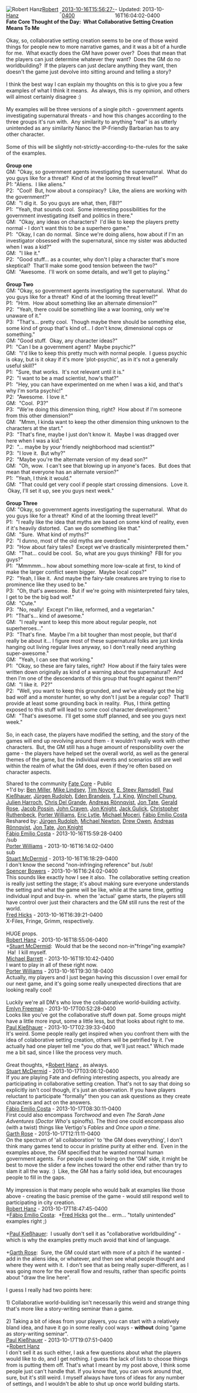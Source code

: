 <div style="margin-bottom:1em;"><div style="display:flex; align-items:center"><span itemprop="author" itemscope itemtype="http://schema.org/Person"><img class="author-photo" src="https://lh3.googleusercontent.com/a-/AAuE7mD3yvwFIxBUrNsdiEci6E-MIo7ApWFQqtHt10Ja=s64-c" alt="Robert Hanz" itemprop="image"><a href="https://plus.google.com/+RobertHanz" target="_blank" class="author" itemprop="url"><span itemprop="name">Robert Hanz</span></a></span> - <a target="_blank" href="https://plus.google.com/+RobertHanz/posts/Tqa3iKdsUsu"><span itemprop="dateCreated">2013-10-16T15:56:27-0400</span></a><span> - Updated: <span itemprop="dateModified">2013-10-16T16:04:02-0400</span></span></div><div class="main-content"><span itemprop="text"><b>Fate Core Thought of the Day:  What Collaborative Setting Creation Means To Me</b><br><br>Okay, so, collaborative setting creation seems to be one of those weird things for people new to more narrative games, and it was a bit of a hurdle for me.  What exactly does the GM have power over?  Does that mean that the players can just determine whatever they want?  Does the GM do no worldbuilding?  If the players can just declare anything they want, then doesn&#39;t the game just devolve into sitting around and telling a story?<br><br>I think the best way I can explain my thoughts on this is to give you a few examples of what I think it means.  As always, this is my opinion, and others will almost certainly disagree :)<br><br>My examples will be three versions of a single pitch - government agents investigating supernatural threats - and how this changes according to the three groups it&#39;s run with.  Any similarity to anything &quot;real&quot; is as utterly unintended as any similarity Nanoc the IP-Friendly Barbarian has to any other character.<br><br>Some of this will be slightly not-strictly-according-to-the-rules for the sake of the examples.<br><br><b>Group one</b><br>GM: &quot;Okay, so government agents investigating the supernatural.  What do you guys like for a threat?  Kind of at the looming threat level?&quot;<br>P1: &quot;Aliens.  I like aliens.&quot;<br>P2:  &quot;Cool!  But, how about a conspiracy?  Like, the aliens are working with the government?&quot;<br>GM:  &quot;I dig it.  So you guys are what, then, FBI?&quot;<br>P1:  &quot;Yeah, that sounds cool.  Some interesting possibilities for the government investigating itself and politics in there.&quot;<br>GM:  &quot;Okay, any ideas on characters?  I&#39;d like to keep the players pretty normal - I don&#39;t want this to be a superhero game.&quot;<br>P1:  &quot;Okay, I can do normal.  Since we&#39;re doing aliens, how about if I&#39;m an investigator obsessed with the supernatural, since my sister was abducted when I was a kid?&quot;<br>GM:  &quot;I like it.&quot;<br>P2:  &quot;Good stuff... as a counter, why don&#39;t I play a character that&#39;s more skeptical?  That&#39;ll make some good tension between the two?&quot;<br>GM:  &quot;Awesome.  I&#39;ll work on some details, and we&#39;ll get to playing.&quot;<br><br><b>Group Two</b><br>GM: &quot;Okay, so government agents investigating the supernatural.  What do you guys like for a threat?  Kind of at the looming threat level?&quot;<br>P1:  &quot;Hrm.  How about something like an alternate dimension?&quot;<br>P2:  &quot;Yeah, there could be something like a war looming, only we&#39;re unaware of it.&quot;<br>P3:  &quot;That&#39;s... pretty cool.  Though maybe there should be something else, some kind of group that&#39;s kind of... I don&#39;t know, dimensional cops or something.&quot;<br>GM: &quot;Good stuff.  Okay, any character ideas?&quot;<br>P1:  &quot;Can I be a government agent?  Maybe psychic?&quot;<br>GM:  &quot;I&#39;d like to keep this pretty much with normal people.  I guess psychic is okay, but is it okay if it&#39;s more &#39;plot-psychic&#39;, as in it&#39;s not a generally useful skill?&quot;<br>P1:  &quot;Sure, that works.  It&#39;s not relevant until it is.&quot;<br>P2:  &quot;I want to be a mad scientist, how&#39;s that?&quot;<br>P1:  &quot;Hey, you can have experimented on me when I was a kid, and that&#39;s why I&#39;m sorta psychic!&quot;<br>P2:  &quot;Awesome.  I love it.&quot;<br>GM:  &quot;Cool.  P3?&quot;<br>P3:  &quot;We&#39;re doing this dimension thing, right?  How about if I&#39;m someone from this other dimension?&quot;<br>GM:  &quot;Mmm, I kinda want to keep the other dimension thing unknown to the characters at the start.&quot;<br>P3:  &quot;That&#39;s fine, maybe I just don&#39;t know it.  Maybe I was dragged over here when I was a kid.&quot;<br>P2:  &quot;... maybe by your friendly neighborhood mad scientist?&quot;<br>P3:  &quot;I love it.  But why?&quot;<br>P2:  &quot;Maybe you&#39;re the alternate version of my dead son?&quot;<br>GM:  &quot;Oh, wow.  I can&#39;t see that blowing up in anyone&#39;s faces.  But does that mean that everyone has an alternate version?&quot;<br>P1:  &quot;Yeah, I think it would.&quot;<br>GM:  &quot;That could get very cool if people start crossing dimensions.  Love it.  Okay, I&#39;ll set it up, see you guys next week.&quot;<br><br><b>Group Three</b><br>GM: &quot;Okay, so government agents investigating the supernatural.  What do you guys like for a threat?  Kind of at the looming threat level?&quot;<br>P1:  &quot;I really like the idea that myths are based on some kind of reality, even if it&#39;s heavily distorted.  Can we do something like that.&quot;<br>GM:  &quot;Sure.  What kind of myths?&quot;<br>P2:  &quot;I dunno, most of the old myths are overdone.&quot;<br>P3:  &quot;How about fairy tales?  Except we&#39;ve drastically misinterpreted them.&quot;<br>GM:  &quot;That... could be cool.  So, what are you guys thinking?  FBI for you guys?&quot;<br>P1:  &quot;Mmmmm... how about something more low-scale at first, to kind of make the larger conflict seem bigger.  Maybe local cops?&quot;<br>P2:  &quot;Yeah, I like it.  And maybe the fairy-tale creatures are trying to rise to prominence like they used to be.&quot;<br>P3:  &quot;Oh, that&#39;s awesome.  But if we&#39;re going with misinterpreted fairy tales, I get to be the big bad wolf.&quot;<br>GM:  &quot;Cute.&quot;<br>P3:  &quot;No, really!  Except I&quot;m like, reformed, and a vegetarian.&quot;<br>P1:  &quot;That&#39;s... kind of awesome.&quot;<br>GM:  &quot;I really want to keep this more about regular people, not superheroes...&quot;<br>P3:  &quot;That&#39;s fine.  Maybe I&#39;m a bit tougher than most people, but that&#39;d really be about it... I figure most of these supernatural folks are just kinda hanging out living regular lives anyway, so I don&#39;t really need anything super-awesome.&quot;<br>GM:  &quot;Yeah, I can see that working.&quot;<br>P1:  &quot;Okay, so these are fairy tales, right?  How about if the fairy tales were written down originally as kind of a warning about the supernatural?  And then I&#39;m one of the descendants of this group that fought against them?&quot;<br>GM:  &quot;I like it.  P2?&quot;<br>P2:  &quot;Well, you want to keep this grounded, and we&#39;ve already got the big bad wolf and a monster hunter, so why don&#39;t I just be a regular cop?  That&#39;ll provide at least some grounding back in reality.  Plus, I think getting exposed to this stuff will lead to some cool character development.&quot;<br>GM:  &quot;That&#39;s awesome.  I&#39;ll get some stuff planned, and see you guys next week.&quot;<br><br>So, in each case, the players have modified the setting, and the story of the games will end up revolving around them - it wouldn&#39;t really work with other characters.  But, the GM still has a huge amount of responsibility over the game - the players have helped set the overall world, as well as the general themes of the game, but the individual events and scenarios still are well within the realm of what the GM does, even if they&#39;re often based on character aspects.</span></div></div><span itemprop="audience"><div class="visibility">Shared to the community <a href="https://plus.google.com/communities/117231873544673522940">Fate Core</a> - Public</div></span><div class="post-activity"><div class="plus-oners">+1'd by: <a href="https://plus.google.com/101721424522909286897">Ben Miller</a>, <a href="https://plus.google.com/+MikeLindsey">Mike Lindsey</a>, <a href="https://plus.google.com/+TimNoyce">Tim Noyce</a>, <a href="https://plus.google.com/+ESteevRamsdell">E. Steev Ramsdell</a>, <a href="https://plus.google.com/112230078537377625576">Paul Kießhauer</a>, <a href="https://plus.google.com/+JürgenRudolph">Jürgen Rudolph</a>, <a href="https://plus.google.com/+EdenBrandeis">Eden Brandeis</a>, <a href="https://plus.google.com/+TJKing">T.J. King</a>, <a href="https://plus.google.com/+WinchellChung">Winchell Chung</a>, <a href="https://plus.google.com/110152131969547483984">Julien Harroch</a>, <a href="https://plus.google.com/+ChrisDelGrande">Chris Del Grande</a>, <a href="https://plus.google.com/+AndreasRönnqvist">Andreas Rönnqvist</a>, <a href="https://plus.google.com/108287480576898126045">Jon Tate</a>, <a href="https://plus.google.com/104778703342814527599">Gerald Rose</a>, <a href="https://plus.google.com/+JacobPoss">Jacob Possin</a>, <a href="https://plus.google.com/104090844162245873221">John Craven</a>, <a href="https://plus.google.com/+JonKnight">Jon Knight</a>, <a href="https://plus.google.com/+JackGulick">Jack Gulick</a>, <a href="https://plus.google.com/+ChristopherRuthenbeck">Christopher Ruthenbeck</a>, <a href="https://plus.google.com/105819537446550907330">Porter Williams</a>, <a href="https://plus.google.com/100455369525078339123">Eric Lytle</a>, <a href="https://plus.google.com/110434538393561345672">Michael Moceri</a>, <a href="https://plus.google.com/+FabioEmilioCosta">Fábio Emilio Costa</a></div><div class="resharers">Reshared by: <a href="https://plus.google.com/+JürgenRudolph">Jürgen Rudolph</a>, <a href="https://plus.google.com/+MichaelNewtonmavnn">Michael Newton</a>, <a href="https://plus.google.com/113436886152632665896">Drew Owen</a>, <a href="https://plus.google.com/+AndreasRönnqvist">Andreas Rönnqvist</a>, <a href="https://plus.google.com/108287480576898126045">Jon Tate</a>, <a href="https://plus.google.com/+JonKnight">Jon Knight</a></div></div><meta itemprop="commentCount" content="15"><div class="comments"><div class="comment" itemprop="comment" itemscope itemtype="http://schema.org/Comment"><span itemprop="author" itemscope itemtype="http://schema.org/Person"><a target="_blank" href="https://plus.google.com/+FabioEmilioCosta" class="author" itemprop="url"><span itemprop="name">Fábio Emilio Costa</span></a></span><span class="time"> - <span itemprop="dateCreated">2013-10-16T15:59:28-0400</span></span><div class="comment-content" itemprop="text">/sub</div></div><div class="comment" itemprop="comment" itemscope itemtype="http://schema.org/Comment"><span itemprop="author" itemscope itemtype="http://schema.org/Person"><a target="_blank" href="https://plus.google.com/105819537446550907330" class="author" itemprop="url"><span itemprop="name">Porter Williams</span></a></span><span class="time"> - <span itemprop="dateCreated">2013-10-16T16:14:02-0400</span></span><div class="comment-content" itemprop="text">sub</div></div><div class="comment" itemprop="comment" itemscope itemtype="http://schema.org/Comment"><span itemprop="author" itemscope itemtype="http://schema.org/Person"><a target="_blank" href="https://plus.google.com/+StuartMcDermid" class="author" itemprop="url"><span itemprop="name">Stuart McDermid</span></a></span><span class="time"> - <span itemprop="dateCreated">2013-10-16T16:18:29-0400</span></span><div class="comment-content" itemprop="text">I don&#39;t know the second &quot;non-infringing reference&quot; but /sub!</div></div><div class="comment" itemprop="comment" itemscope itemtype="http://schema.org/Comment"><span itemprop="author" itemscope itemtype="http://schema.org/Person"><a target="_blank" href="https://plus.google.com/111181111380752032029" class="author" itemprop="url"><span itemprop="name">Spencer Bowers</span></a></span><span class="time"> - <span itemprop="dateCreated">2013-10-16T16:24:02-0400</span></span><div class="comment-content" itemprop="text">This sounds like exactly how I see it also.  The collaborative setting creation is really just setting the stage; it&#39;s about making sure everyone understands the setting and what the game will be like, while at the same time, getting individual input and buy-in.  when the &#39;actual&#39; game starts, the players still have control over just their characters and the GM still runs the rest of the world.</div></div><div class="comment" itemprop="comment" itemscope itemtype="http://schema.org/Comment"><span itemprop="author" itemscope itemtype="http://schema.org/Person"><a target="_blank" href="https://plus.google.com/+FredHicks" class="author" itemprop="url"><span itemprop="name">Fred Hicks</span></a></span><span class="time"> - <span itemprop="dateCreated">2013-10-16T16:39:21-0400</span></span><div class="comment-content" itemprop="text">X-Files, Fringe, Grimm, respectively.<br><br>HUGE props.</div></div><div class="comment" itemprop="comment" itemscope itemtype="http://schema.org/Comment"><span itemprop="author" itemscope itemtype="http://schema.org/Person"><a target="_blank" href="https://plus.google.com/+RobertHanz" class="author" itemprop="url"><span itemprop="name">Robert Hanz</span></a></span><span class="time"> - <span itemprop="dateCreated">2013-10-16T18:55:06-0400</span></span><div class="comment-content" itemprop="text"><span class="proflinkWrapper"><span class="proflinkPrefix">+</span><a class="proflink bidi_isolate" href="https://plus.google.com/106869300898899999469" oid="106869300898899999469" >Stuart McDermid</a></span>:  Would that be the second non-in&quot;fringe&quot;ing example?  Ha!  I kill myself.</div></div><div class="comment" itemprop="comment" itemscope itemtype="http://schema.org/Comment"><span itemprop="author" itemscope itemtype="http://schema.org/Person"><a target="_blank" href="https://plus.google.com/+MichaelBarrett" class="author" itemprop="url"><span itemprop="name">Michael Barrett</span></a></span><span class="time"> - <span itemprop="dateCreated">2013-10-16T19:10:42-0400</span></span><div class="comment-content" itemprop="text">I want to play in all of these right now.</div></div><div class="comment" itemprop="comment" itemscope itemtype="http://schema.org/Comment"><span itemprop="author" itemscope itemtype="http://schema.org/Person"><a target="_blank" href="https://plus.google.com/105819537446550907330" class="author" itemprop="url"><span itemprop="name">Porter Williams</span></a></span><span class="time"> - <span itemprop="dateCreated">2013-10-16T19:30:18-0400</span></span><div class="comment-content" itemprop="text">Actually, my players and I just began having this discussion I over email for our next game, and it&#39;s going some really unexpected directions that are looking really cool!<br><br>Luckily we&#39;re all DM&#39;s who love the collaborative world-building activity.</div></div><div class="comment" itemprop="comment" itemscope itemtype="http://schema.org/Comment"><span itemprop="author" itemscope itemtype="http://schema.org/Person"><a target="_blank" href="https://plus.google.com/+EmlynFreeman" class="author" itemprop="url"><span itemprop="name">Emlyn Freeman</span></a></span><span class="time"> - <span itemprop="dateCreated">2013-10-17T00:52:28-0400</span></span><div class="comment-content" itemprop="text">Looks like you&#39;ve got the collaborative stuff down pat. Some groups might have a little more input, some a little less, but that looks about right to me.</div></div><div class="comment" itemprop="comment" itemscope itemtype="http://schema.org/Comment"><span itemprop="author" itemscope itemtype="http://schema.org/Person"><a target="_blank" href="https://plus.google.com/112230078537377625576" class="author" itemprop="url"><span itemprop="name">Paul Kießhauer</span></a></span><span class="time"> - <span itemprop="dateCreated">2013-10-17T02:39:33-0400</span></span><div class="comment-content" itemprop="text">It&#39;s weird. Some people really get inspired when you confront them with the idea of colaborative setting creation, others will be petrified by it. I&#39;ve actually had one player tell me &quot;you do that, we&#39;ll just react.&quot; Which made me a bit sad, since I like the process very much.<br><br>Great thoughts, <span class="proflinkWrapper"><span class="proflinkPrefix">+</span><a class="proflink bidi_isolate" href="https://plus.google.com/108546067488075210468" oid="108546067488075210468" >Robert Hanz</a></span> , as always.</div></div><div class="comment" itemprop="comment" itemscope itemtype="http://schema.org/Comment"><span itemprop="author" itemscope itemtype="http://schema.org/Person"><a target="_blank" href="https://plus.google.com/+StuartMcDermid" class="author" itemprop="url"><span itemprop="name">Stuart McDermid</span></a></span><span class="time"> - <span itemprop="dateCreated">2013-10-17T03:06:12-0400</span></span><div class="comment-content" itemprop="text">If you are playing Fate and defining interesting aspects, you already are participating in collaborative setting creation. That&#39;s not to say that doing so explicitly isn&#39;t cool though, it&#39;s just an observation. If you have players reluctant to participate &quot;formally&quot; then you can ask questions as they create characters and act on the answers. </div></div><div class="comment" itemprop="comment" itemscope itemtype="http://schema.org/Comment"><span itemprop="author" itemscope itemtype="http://schema.org/Person"><a target="_blank" href="https://plus.google.com/+FabioEmilioCosta" class="author" itemprop="url"><span itemprop="name">Fábio Emilio Costa</span></a></span><span class="time"> - <span itemprop="dateCreated">2013-10-17T08:30:11-0400</span></span><div class="comment-content" itemprop="text">First could also encompass <i>Torchwood</i> and even <i>The Sarah Jane Adventures</i> (<i>Doctor Who</i>&#39;s spinoffs). The third one could encompass also (with a twist) things like Vertigo&#39;s <i>Fables</i> and <i>Once upon a time</i>.</div></div><div class="comment" itemprop="comment" itemscope itemtype="http://schema.org/Comment"><span itemprop="author" itemscope itemtype="http://schema.org/Person"><a target="_blank" href="https://plus.google.com/106797538067743797143" class="author" itemprop="url"><span itemprop="name">Garth Rose</span></a></span><span class="time"> - <span itemprop="dateCreated">2013-10-17T12:11:11-0400</span></span><div class="comment-content" itemprop="text">On the spectrum of &#39;all collaboration&#39; to &#39;the GM does everything&#39;, I don&#39;t think many games tend to occur in pristine purity at either end.  Even in the examples above, the GM specified that he wanted normal human government agents.  For people used to being on the &#39;GM&#39; side, it might be best to move the slider a few inches toward the other end rather than try to slam it all the way. :)  Like, the GM has a fairly solid idea, but encourages people to fill in the gaps.<br><br>My impression is that many people who would balk at examples like those above - creating the basic premise of the game - would still respond well to participating in city creation.  </div></div><div class="comment" itemprop="comment" itemscope itemtype="http://schema.org/Comment"><span itemprop="author" itemscope itemtype="http://schema.org/Person"><a target="_blank" href="https://plus.google.com/+RobertHanz" class="author" itemprop="url"><span itemprop="name">Robert Hanz</span></a></span><span class="time"> - <span itemprop="dateCreated">2013-10-17T18:47:45-0400</span></span><div class="comment-content" itemprop="text"><span class="proflinkWrapper"><span class="proflinkPrefix">+</span><a class="proflink bidi_isolate" href="https://plus.google.com/109775996893742105599" oid="109775996893742105599" >Fábio Emilio Costa</a></span>:  <span class="proflinkWrapper"><span class="proflinkPrefix">+</span><a class="proflink bidi_isolate" href="https://plus.google.com/105843491826683668595" oid="105843491826683668595" >Fred Hicks</a></span> got the... erm... &quot;totally unintended&quot; examples right ;)<br><br><span class="proflinkWrapper"><span class="proflinkPrefix">+</span><a class="proflink bidi_isolate" href="https://plus.google.com/112230078537377625576" oid="112230078537377625576" >Paul Kießhauer</a></span>:  I usually don&#39;t sell it as &quot;collaborative worldbuilding&quot; - which is why the examples pretty much avoid that kind of language.<br><br><span class="proflinkWrapper"><span class="proflinkPrefix">+</span><a class="proflink bidi_isolate" href="https://plus.google.com/106797538067743797143" oid="106797538067743797143" >Garth Rose</a></span>:  Sure, the GM could start with more of a pitch if he wanted - add in the aliens idea, or whatever, and then see what people thought and where they went with it.  I don&#39;t see that as being really super-different, as I was going more for the overall flow and results, rather than specific points about &quot;draw the line here&quot;.<br><br>I guess I really had two points here:<br><br>1) Collaborative world-building isn&#39;t necessarily this weird and strange thing that&#39;s more like a story-writing seminar than a game.<br><br>2) Taking a bit of ideas from your players, you can start with a relatively bland idea, and have it go in some really cool ways - <b>without</b> doing &quot;game as story-writing seminar&quot;.</div></div><div class="comment" itemprop="comment" itemscope itemtype="http://schema.org/Comment"><span itemprop="author" itemscope itemtype="http://schema.org/Person"><a target="_blank" href="https://plus.google.com/112230078537377625576" class="author" itemprop="url"><span itemprop="name">Paul Kießhauer</span></a></span><span class="time"> - <span itemprop="dateCreated">2013-10-17T19:07:51-0400</span></span><div class="comment-content" itemprop="text"><span class="proflinkWrapper"><span class="proflinkPrefix">+</span><a class="proflink bidi_isolate" href="https://plus.google.com/108546067488075210468" oid="108546067488075210468" >Robert Hanz</a></span><br>I don&#39;t sell it as such either, I ask a few questions about what the players would like to do, and I get nothing. I guess the lack of lists to choose things from is putting them off. That&#39;s what I meant by my post above, I think some people just can&#39;t handle that. If you know that, you can work around that, sure, but it&#39;s still weird. I myself always have tons of ideas for any number of settings, and I wouldn&#39;t be able to shut up once world building starts.</div></div></div></body></html>